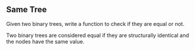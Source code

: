 Same Tree 
---


Given two binary trees, write a function to check if they are equal or not.


Two binary trees are considered equal if they are structurally identical and the nodes have the same value.


